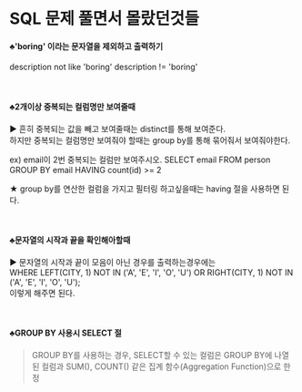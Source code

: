 # SQL 문제 풀면서 몰랐던것들 

#### ♣'boring' 이라는 문자열을 제외하고 출력하기 
  description not like 'boring'
  description != 'boring'
  
  
&nbsp;  
#### ♣2개이상 중복되는 컬럼명만 보여줄때 

▶ 흔히 중복되는 값을 빼고 보여줄때는 distinct를 통해 보여준다.  
하지만 중복되는 컬럼명만 보여줘야 할때는 group by를 통해 묶어줘서 보여줘야한다. 

ex) email이 2번 중복되는 컬럼만 보여주시오. 
  SELECT email FROM person
  GROUP BY email
  HAVING count(id) >= 2  
  
★ group by를 연산한 컬럼을 가지고 필터링 하고싶을때는 having 절을 사용하면 된다. 



&nbsp;  
#### ♣문자열의 시작과 끝을 확인해아할때 

▶ 문자열의 시작과 끝이 모음이 아닌 경우를 출력하는경우에는  
WHERE LEFT(CITY, 1) NOT IN ('A', 'E', 'I', 'O', 'U')
      OR RIGHT(CITY, 1) NOT IN ('A', 'E', 'I', 'O', 'U');  
이렇게 해주면 된다. 


&nbsp;  
#### ♣GROUP BY 사용시 SELECT 절 
> GROUP BY를 사용하는 경우, SELECT할 수 있는 컬럼은 GROUP BY에 나열된 컬럼과 SUM(), COUNT() 같은 집계 함수(Aggregation Function)으로 한정 
